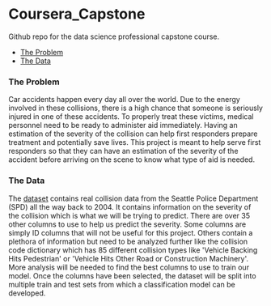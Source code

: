 # Coursera_Capstone
Github repo for the data science professional capstone course.
* [The Problem](#the-problem)
* [The Data](#the-data)

### The Problem

Car accidents happen every day all over the world. Due to the energy involved in these collisions, there is a high chance that someone is seriously injured in one of these accidents. To properly treat these victims, medical personnel need to be ready to administer aid immediately. Having an estimation of the severity of the collision can help first responders prepare treatment and potentially save lives. This project is meant to help serve first responders so that they can have an estimation of the severity of the accident before arriving on the scene to know what type of aid is needed.


### The Data

The [dataset](https://www.seattle.gov/Documents/Departments/SDOT/GIS/Collisions_OD.pdf) contains real collision data from the Seattle Police Department (SPD) all the way back to 2004. It contains information on the severity of the collision which is what we will be trying to predict. There are over 35 other columns to use to help us predict the severity. Some columns are simply ID columns that will not be useful for this project. Others contain a plethora of information but need to be analyzed further like the collision code dictionary which has 85 different collision types like 'Vehicle Backing Hits Pedestrian' or 'Vehicle Hits Other Road or Construction Machinery'. More analysis will be needed to find the best columns to use to train our model. Once the columns have been selected, the dataset will be split into multiple train and test sets from which a classification model can be developed.
